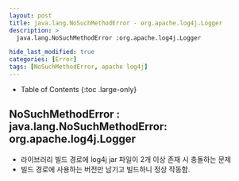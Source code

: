 ```yaml
---
layout: post
title: java.lang.NoSuchMethodError - org.apache.log4j.Logger
description: >
  java.lang.NoSuchMethodError :org.apache.log4j.Logger

hide_last_modified: true
categories: [Error]
tags: [NoSuchMethodError, apache log4j]
---
```


- Table of Contents
{:toc .large-only}

## NoSuchMethodError : java.lang.NoSuchMethodError: org.apache.log4j.Logger

- 라이브러리 빌드 경로에 log4j jar 파일이 2개 이상 존재 시 충돌하는 문제
- 빌드 경로에 사용하는 버전만 남기고 빌드하니 정상 작동함.
